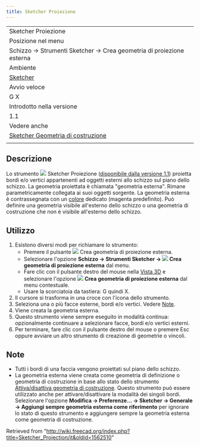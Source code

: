 ```yaml
---
title: Sketcher Proiezione
---
```

|  |
| --- |
| Sketcher Proiezione |
| Posizione nel menu |
| Schizzo → Strumenti Sketcher → Crea geometria di proiezione esterna |
| Ambiente |
| [Sketcher](/Sketcher_Workbench/it "Sketcher Workbench/it") |
| Avvio veloce |
| G X |
| Introdotto nella versione |
| 1.1 |
| Vedere anche |
| [Sketcher Geometria di costruzione](/Sketcher_ToggleConstruction/it "Sketcher ToggleConstruction/it") |
|  |

## Descrizione

Lo strumento ![](/images/Sketcher_Projection.svg) Sketcher Proiezione ([disponibile dalla versione 1.1](/Release_notes_1.1/it "Release notes 1.1/it")) proietta bordi e/o vertici appartenenti ad oggetti esterni allo schizzo sul piano dello schizzo. La geometria proiettata è chiamata "geometria esterna". Rimane parametricamente collegata ai suoi oggetti sorgente. La geometria esterna è contrassegnata con un [colore](/Sketcher_Preferences/it#Appearance "Sketcher Preferences/it") dedicato (magenta predefinito). Può definire una geometria visibile all'esterno dello schizzo o una geometria di costruzione che non è visibile all'esterno dello schizzo.

## Utilizzo

1. Esistono diversi modi per richiamare lo strumento:
   * Premere il pulsante ![](/images/Sketcher_Projection.svg) Crea geometria di proiezione esterna.
   * Selezionare l'opzione **Schizzo → Strumenti Sketcher → ![](/images/Sketcher_Projection.svg) Crea geometria di proiezione esterna** dal menu.
   * Fare clic con il pulsante destro del mouse nella [Vista 3D](/3D_view "3D view") e selezionare l'opzione **![](/images/Sketcher_Projection.svg) Crea geometria di proiezione esterna** dal menu contestuale.
   * Usare la scorciatoia da tastiera: G quindi X.
2. Il cursore si trasforma in una croce con l'icona dello strumento.
3. Seleziona una o più facce esterne, bordi e/o vertici. Vedere [Note](#Note).
4. Viene creata la geometria esterna.
5. Questo strumento viene sempre eseguito in modalità continua: opzionalmente continuare a selezionare facce, bordi e/o vertici esterni.
6. Per terminare, fare clic con il pulsante destro del mouse o premere Esc oppure avviare un altro strumento di creazione di geometrie o vincoli.

## Note

* Tutti i bordi di una faccia vengono proiettati sul piano dello schizzo.
* La geometria esterna viene creata come geometria di definizione o geometria di costruzione in base allo stato dello strumento [Attiva/disattiva geometria di costruzione](/Sketcher_ToggleConstruction/it "Sketcher ToggleConstruction/it"). Questo strumento può essere utilizzato anche per attivare/disattivare la modalità dei singoli bordi. Selezionare l'opzione **Modifica → Preferenze... → Sketcher → Generale → Aggiungi sempre geometria esterna come riferimento** per ignorare lo stato di questo strumento e aggiungere sempre la geometria esterna come geometria di costruzione.

Retrieved from "<http://wiki.freecad.org/index.php?title=Sketcher_Projection/it&oldid=1562510>"